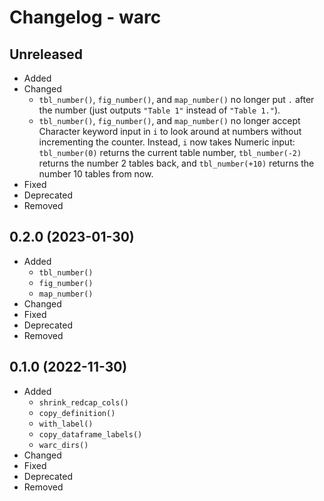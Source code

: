 # Changelog - warc


## Unreleased

- Added
- Changed
    - `tbl_number()`, `fig_number()`, and `map_number()` no longer put `.` after the number (just outputs `"Table 1"` instead of `"Table 1."`).
    - `tbl_number()`, `fig_number()`, and `map_number()` no longer accept Character keyword input in `i` to look around at numbers without incrementing the counter. Instead, `i` now takes Numeric input: `tbl_number(0)` returns the current table number, `tbl_number(-2)` returns the number 2 tables back, and `tbl_number(+10)` returns the number 10 tables from now.
- Fixed
- Deprecated
- Removed


## 0.2.0 (2023-01-30)

- Added
    - `tbl_number()`
    - `fig_number()`
    - `map_number()`
- Changed
- Fixed
- Deprecated
- Removed


## 0.1.0 (2022-11-30)

- Added
    - `shrink_redcap_cols()`
    - `copy_definition()`
    - `with_label()`
    - `copy_dataframe_labels()`
    - `warc_dirs()`
- Changed
- Fixed
- Deprecated
- Removed



